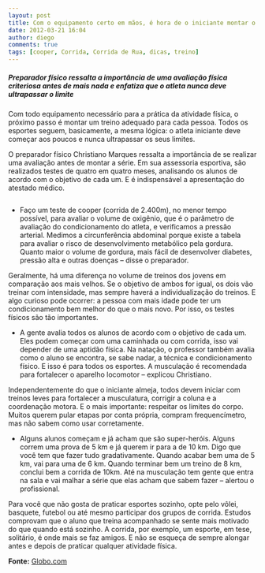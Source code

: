 ```yaml
---
layout: post
title: Com o equipamento certo em mãos, é hora de o iniciante montar o treino
date: 2012-03-21 16:04
author: diego
comments: true
tags: [cooper, Corrida, Corrida de Rua, dicas, treino]
---
```

##### Preparador físico ressalta a importância de uma avaliação física criteriosa antes de mais nada e enfatiza que o atleta nunca deve ultrapassar o limite

Com todo equipamento necessário para a prática da atividade física, o próximo passo é montar um treino adequado para cada pessoa. Todos os esportes seguem, basicamente, a mesma lógica: o atleta iniciante deve começar aos poucos e nunca ultrapassar os seus limites.

O preparador físico Christiano Marques ressalta a importância de se realizar uma avaliação antes de montar a série. Em sua assessoria esportiva, são realizados testes de quatro em quatro meses, analisando os alunos de acordo com o objetivo de cada um. E é indispensável a apresentação do atestado médico.

<img src="http://s.glbimg.com/es/ge/f/original/2012/02/28/info_teste-12-minutos.png" alt="" />

- Faço um teste de cooper (corrida de 2.400m), no menor tempo possível, para avaliar o volume de oxigênio, que é o parâmetro de avaliação do condicionamento do atleta, e verificamos a pressão arterial. Medimos a circunferência abdominal porque existe a tabela para avaliar o risco de desenvolvimento metabólico pela gordura. Quanto maior o volume de gordura, mais fácil de desenvolver diabetes, pressão alta e outras doenças – disse o preparador.

Geralmente, há uma diferença no volume de treinos dos jovens em comparação aos mais velhos. Se o objetivo de ambos for igual, os dois vão treinar com intensidade, mas sempre haverá a individualização do treinos. E algo curioso pode ocorrer: a pessoa com mais idade pode ter um condicionamento bem melhor do que o mais novo. Por isso, os testes físicos são tão importantes.

- A gente avalia todos os alunos de acordo com o objetivo de cada um. Eles podem começar com uma caminhada ou com corrida, isso vai depender de uma aptidão física. Na natação, o professor também avalia como o aluno se encontra, se sabe nadar, a técnica e condicionamento físico. E isso é para todos os esportes. A musculação é recomendada para fortalecer o aparelho locomotor – explicou Christiano.

Independentemente do que o iniciante almeja, todos devem iniciar com treinos leves para fortalecer a musculatura, corrigir a coluna e a coordenação motora. E o mais importante: respeitar os limites do corpo. Muitos querem pular etapas por conta própria, compram frequencímetro, mas não sabem como usar corretamente.

- Alguns alunos começam e já acham que são super-heróis. Alguns correm uma prova de 5 km e já querem ir para a de 10 km. Digo que você tem que fazer tudo gradativamente. Quando acabar bem uma de 5 km, vai para uma de 6 km. Quando terminar bem um treino de 8 km, conclui bem a corrida de 10km. Até na musculação tem gente que entra na sala e vai malhar a série que elas acham que sabem fazer – alertou o profissional.

Para você que não gosta de praticar esportes sozinho, opte pelo vôlei, basquete, futebol ou até mesmo participar dos grupos de corrida. Estudos comprovam que o aluno que treina acompanhado se sente mais motivado do que quando está sozinho. A corrida, por exemplo, um esporte, em tese, solitário, é onde mais se faz amigos. E não se esqueça de sempre alongar antes e depois de praticar qualquer atividade física.

**Fonte:** <a href="http://globoesporte.globo.com/eu-atleta/noticia/2012/03/com-o-equipamento-certo-em-maos-e-hora-de-o-iniciante-montar-o-treino.html" target="_blank">Globo.com</a>
